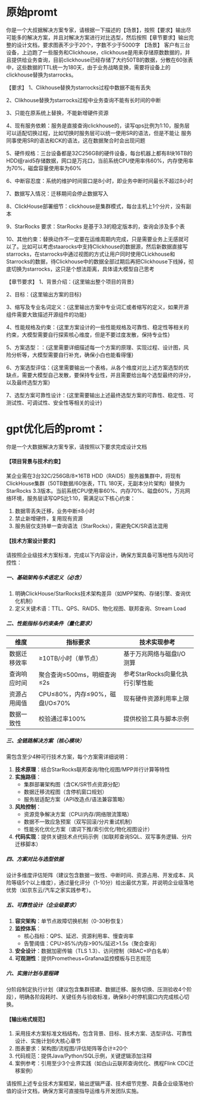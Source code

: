 # 原始promt

你是一个大叔据解决方案专家，请根据一下描述的【场景】，按照【要求】输出尽可能多的解决方案，并且对解决方案进行对比选型，然后按照【章节要求】输出完整的设计文档，要求图表不少于20个，字数不少于5000字
【场景】
客户有三台设备，上边跑了一些服务和Clickhouse，clickhouse是用来存储原数数据的，并且提供给业务查询，目前clickhouse已经存储了大约50TB的数据，分散在60张表中，这些数据的TTL统一为180天，由于业务战略变换，需要将设备上的clickhouse替换为starrocks。

【要求】
1、Clikhouse替换为starrocks过程中数据不能有丢失  

2、Clikhouse替换为starrocks过程中业务查询不能有长时间的中断  

3、只能在原系统上替换，不能新增硬件资源  

4、现有服务依赖：服务是直接查询clickhouse的，读写qps比例为1:10，服务层可以适配切换过程，比如切换时服务层可以统一使用SR的语法，但是不能让 服务同事使用SR的语法和CK的语法，这在数据聚合时会出现问题  

5、硬件规格：三台设备都是32C256GB的硬件设备，每台机器上都有8块16TB的HDD组raid5存储数据，网口是万兆口，当前系统CPU使用率伟60%，内存使用率为70%，磁盘容量使用率为60%  

6、中断容忍度：系统的维护时间窗口是8小时，即业务中断时间最长不超过8小时  

7、数据写入情况：迁移期间会停止数据写入  

8、ClickHouse部署细节：clickhouse是集群模式，每台主机上1个分片，没有副本  

9、StarRocks 要求：StarRocks 是基于3.3的稳定版本的，查询会涉及多个表  

10、其他约束：替换动作不一定要在运维周期内完成，只是需要业务上无感就可以了。比如可以考虑staarocks中支持Clickhouse的数据源，然后新数据直接写starrocks，在starrocks中通过视图的方式让用户同时使用CLickhouse和Starrocks的数据，待Clickhouse中的数据全部过期后再把Clickhouse下线掉，彻底切换为starrocks，这只是个想法距离，具体请大模型自己思考  

【章节要求】
1、背景介绍：{这里输出整个项目的背景}  

2、目标：{这里输出方案的目标}  

3、缩写及专业名词定义：{这里输出方案中专业词汇或者缩写的定义，如果开源组件需要大致描述开源组件的功能}  

4、性能规格及约束：{这里方案设计的一些性能规格及可靠性、稳定性等相关的约束，大模型需要自行探索核心维度，但是不要过度发散，保持专业性}  

5、方案选型：：{这里需要详细描述每一个方案的原理、实现过程、设计图，风险分析等，大模型需要自行补充，确保小白也能看得懂}  

6、方案选型评估：{这里需要输出一个表格，从各个维度对比上述方案选型的优缺点，需要大模型自己发散，要保持专业性，并且需要给出每个选型最终的评分，以及最终选型方案}  

7、选型方案可靠性设计：{这里需要输出上述最终选型方案的可靠性、稳定性、可测试性、可调试性、安全性等相关的设计}  



# gpt优化后的promt：

你是一个大数据解决方案专家，请按照以下要求完成设计文档

#### 【项目背景与技术约束】  
某企业需在3台32C/256GB/8×16TB HDD（RAID5）服务器集群中，将现有ClickHouse集群（50TB数据/60张表，TTL 180天，无副本分片架构）替换为StarRocks 3.3版本。当前系统CPU使用率60%、内存70%、磁盘60%，万兆网络环境，服务层读写QPS比1:10，需满足以下核心约束：  
1. 数据零丢失迁移，业务中断≤8小时  
2. 禁止新增硬件，复用现有资源  
3. 服务层仅支持单一查询语法（StarRocks），需避免CK/SR语法混用  

#### 【技术方案设计要求】  
请按照企业级技术方案标准，完成以下内容设计，确保方案具备可落地性与风险可控性：  

##### 一、基础架构与术语定义（必含）  
1. 明确ClickHouse/StarRocks技术架构差异（如MPP架构、存储引擎、查询优化机制）  
2. 定义关键术语：TTL、QPS、RAID5、物化视图、联邦查询、Stream Load  

##### 二、性能指标与约束条件（量化要求）  
| 维度 | 指标要求 | 技术实现参考 |  
|------|----------|--------------|  
| 数据迁移效率 | ≥10TB/小时（单节点） | 基于万兆网络与磁盘I/O测算 |  
| 查询响应时间 | 聚合查询≤500ms，明细查询≤2s | 参考StarRocks向量化执行引擎性能 |  
| 资源占用阈值 | CPU≤80%，内存≤90%，磁盘I/O≤70% | 现有硬件资源利用率上限 |  
| 数据一致性 | 校验通过率100% | 提供校验工具与脚本示例 |  

##### 三、全链路解决方案（核心模块）  
需包含至少4种可行技术方案，每个方案需详细说明：  
1. **技术原理**：结合StarRocks联邦查询/物化视图/MPP并行计算等特性  
2. **实施路径**：  
   - 集群部署架构图（含CK/SR节点资源分配）  
   - 数据迁移流程图（含停机窗口规划）  
   - 服务层适配方案（API改造点/语法兼容策略）  
3. **风险控制**：  
   - 资源竞争解决方案（CPU/内存/网络限流策略）  
   - 数据不一致应急预案（双写回滚/分片重试机制）  
   - 性能劣化优化方案（谓词下推/索引优化/物化视图设计）  
4. **代码实现**：提供关键技术点代码示例（如联邦查询SQL、双写事务逻辑、分片迁移脚本）  

##### 四、方案对比与选型依据  
设计多维度评估矩阵（建议包含数据一致性、中断时间、资源占用、开发成本、风险等级5个以上维度），通过量化评分（1-10分）给出最优方案，并说明企业级落地优势（如京东云/汽车之家实践参考）。  

##### 五、可靠性设计（企业级要求）  
1. **容灾架构**：单节点故障切换机制（0-30秒恢复）  
2. **监控体系**：  
   - 核心指标：QPS、延迟、资源利用率、慢查询率  
   - 告警阈值：CPU>85%/内存>90%/延迟>1.5s（聚合查询）  
3. **安全设计**：数据加密传输（TLS 1.3）、访问控制（RBAC+IP白名单）  
4. **可观测性**：提供Prometheus+Grafana监控模板与日志规范  

##### 六、实施计划与里程碑  
分阶段制定执行计划（建议包含集群搭建、数据迁移、服务切换、压测验收4个阶段），明确各阶段耗时、关键任务与验收标准，确保8小时停机窗口内完成核心切换。  

#### 【输出格式规范】  
1. 采用技术方案标准文档结构，包含背景、目标、技术方案、选型评估、可靠性设计、实施计划6大核心章节  
2. 图表要求：架构图/流程图/评估矩阵等合计≥20个  
3. 代码规范：提供Java/Python/SQL示例，关键逻辑添加注释  
4. 案例参考：引用至少3个业界实践（如白山云联邦查询优化、携程Flink CDC迁移案例）  

请按照上述专业技术方案框架，输出逻辑严谨、技术细节完整、具备企业级落地价值的设计文档，确保方案可直接指导运维与开发团队实施。
